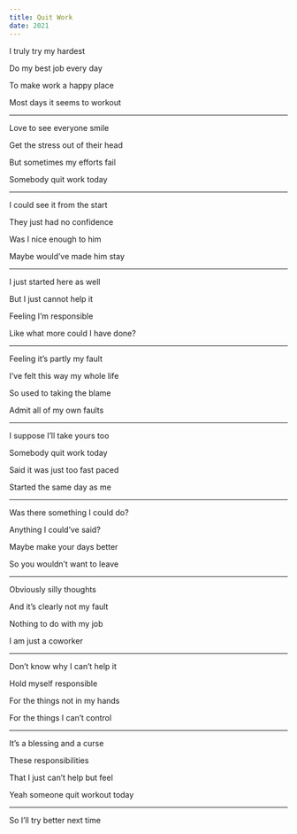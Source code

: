 ```yaml
---
title: Quit Work 
date: 2021
---
```


I truly try my hardest 

Do my best job every day 

To make work a happy place 

Most days it seems to workout 

---

Love to see everyone smile 

Get the stress out of their head 

But sometimes my efforts fail 

Somebody quit work today 

---

I could see it from the start 

They just had no confidence 

Was I nice enough to him 

Maybe would’ve made him stay 

---

I just started here as well 

But I just cannot help it 

Feeling I’m responsible 

Like what more could I have done?

---

Feeling it’s partly my fault 

I’ve felt this way my whole life 

So used to taking the blame 

Admit all of my own faults 

---

I suppose I’ll take yours too 

Somebody quit work today 

Said it was just too fast paced 

Started the same day as me 

---

Was there something I could do? 

Anything I could’ve said?

Maybe make your days better 

So you wouldn’t want to leave 

---

Obviously silly thoughts 

And it’s clearly not my fault 

Nothing to do with my job 

I am just a coworker 

---

Don’t know why I can’t help it 

Hold myself responsible 

For the things not in my hands 

For the things I can’t control 

---

It’s a blessing and a curse 

These responsibilities 

That I just can’t help but feel 

Yeah someone quit workout today 

---

So I’ll try better next time 
